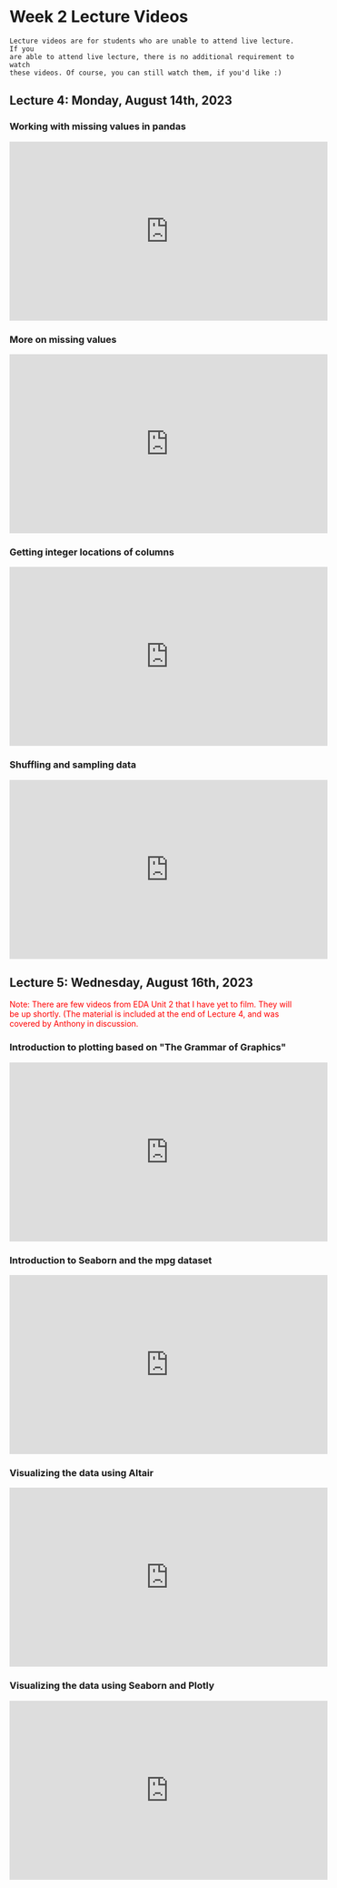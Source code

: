 # Week 2 Lecture Videos

```{note}
Lecture videos are for students who are unable to attend live lecture. If you
are able to attend live lecture, there is no additional requirement to watch 
these videos. Of course, you can still watch them, if you'd like :)
```
## Lecture 4: Monday, August 14th, 2023

### Working with missing values in pandas
<iframe width="560" height="315" src="https://www.youtube.com/embed/xegDghbFXX0" 
title="YouTube video player" frameborder="0" allow="accelerometer; autoplay; 
clipboard-write; encrypted-media; gyroscope; picture-in-picture; web-share" 
allowfullscreen></iframe>

### More on missing values
<iframe width="560" height="315" src="https://www.youtube.com/embed/ZMU2knjaKIM" 
title="YouTube video player" frameborder="0" allow="accelerometer; autoplay; 
clipboard-write; encrypted-media; gyroscope; picture-in-picture; web-share" 
allowfullscreen></iframe>

### Getting integer locations of columns
<iframe width="560" height="315" src="https://www.youtube.com/embed/RhP5Vcrn_vo" 
title="YouTube video player" frameborder="0" allow="accelerometer; autoplay; 
clipboard-write; encrypted-media; gyroscope; picture-in-picture; web-share" 
allowfullscreen></iframe>

### Shuffling and sampling data
<iframe width="560" height="315" src="https://www.youtube.com/embed/jKH3VbrDiQc" 
title="YouTube video player" frameborder="0" allow="accelerometer; autoplay; 
clipboard-write; encrypted-media; gyroscope; picture-in-picture; web-share" 
allowfullscreen></iframe>

## Lecture 5: Wednesday, August 16th, 2023

<font color = red>
Note: There are few videos from EDA Unit 2 that I have yet
to film. They will be up shortly. (The material is included at the end of
Lecture 4, and was covered by Anthony in discussion.
</font>

### Introduction to plotting based on "The Grammar of Graphics"
<iframe width="560" height="315" src="https://www.youtube.com/embed/2TouHmueckI" 
title="YouTube video player" frameborder="0" allow="accelerometer; autoplay; 
clipboard-write; encrypted-media; gyroscope; picture-in-picture; web-share" 
allowfullscreen></iframe>

### Introduction to Seaborn and the mpg dataset
<iframe width="560" height="315" src="https://www.youtube.com/embed/oRJfXV10vbw" 
title="YouTube video player" frameborder="0" allow="accelerometer; autoplay; 
clipboard-write; encrypted-media; gyroscope; picture-in-picture; web-share" 
allowfullscreen></iframe>

### Visualizing the data using Altair
<iframe width="560" height="315" src="https://www.youtube.com/embed/ICgqoxiHfec" 
title="YouTube video player" frameborder="0" allow="accelerometer; autoplay; 
clipboard-write; encrypted-media; gyroscope; picture-in-picture; web-share" 
allowfullscreen></iframe>

### Visualizing the data using Seaborn and Plotly
<iframe width="560" height="315" src="https://www.youtube.com/embed/74ir99lMjJc" 
title="YouTube video player" frameborder="0" allow="accelerometer; autoplay; 
clipboard-write; encrypted-media; gyroscope; picture-in-picture; web-share" 
allowfullscreen></iframe>
